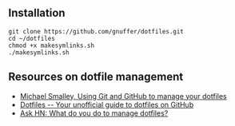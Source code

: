 ## Installation
```
git clone https://github.com/gnuffer/dotfiles.git
cd ~/dotfiles
chmod +x makesymlinks.sh
./makesymlinks.sh
```
## Resources on dotfile management
* [Michael Smalley, Using Git and GitHub to manage your dotfiles](http://blog.smalleycreative.com/tutorials/using-git-and-github-to-manage-your-dotfiles/)
* [Dotfiles -- Your unofficial guide to dotfiles on GitHub](https://dotfiles.github.io/)
* [Ask HN: What do you do to manage dotfiles?](https://news.ycombinator.com/item?id=11070797)
